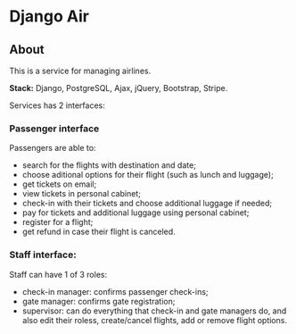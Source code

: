 # Django Air


## About

This is a service for managing airlines. 

<b>Stack:</b> Django, PostgreSQL, Ajax, jQuery, Bootstrap, Stripe.

Services has 2 interfaces:

### Passenger interface

Passengers are able to:

- search for the flights with destination and date;
- choose aditional options for their flight (such as lunch and luggage);
- get tickets on email;
- view tickets in personal cabinet;
- check-in with their tickets and choose additional luggage if needed;
- pay for tickets and additional luggage using personal cabinet;
- register for a flight;
- get refund in case their flight is canceled.

### Staff interface:

Staff can have 1 of 3 roles:

- check-in manager: confirms passenger check-ins;
- gate manager: confirms gate registration;
- supervisor: can do everything that check-in and gate managers do, and also edit their roless, create/cancel flights, add or remove flight options.
